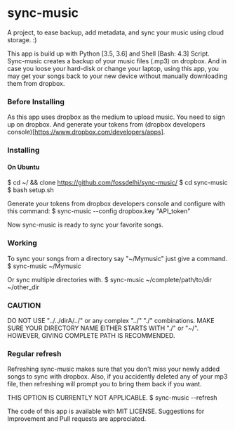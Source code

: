 # sync-music
A project, to ease backup, add metadata, and sync your music using cloud storage. :)

This app is build up with Python [3.5, 3.6] and Shell [Bash: 4.3] Script.
Sync-music creates a backup of your music files (.mp3) on dropbox. And in case you loose your hard-disk or change your laptop, using this app, you may get your songs back to your new device without manually downloading them from dropbox.

### Before Installing
As this app uses dropbox as the medium to upload music. You need to sign up on dropbox. And generate your tokens from (dropbox developers console)[https://www.dropbox.com/developers/apps].

### Installing
#### On Ubuntu
$ cd ~/ && clone https://github.com/fossdelhi/sync-music/
$ cd sync-music
$ bash setup.sh

Generate your tokens from dropbox developers console and configure with this command:
$ sync-music --config dropbox.key "API_token"

Now sync-music is ready to sync your favorite songs.

### Working
To sync your songs from a directory say "~/Mymusic" just give a command.
$ sync-music ~/Mymusic

Or sync multiple directories with.
$ sync-music ~/complete/path/to/dir ~/other_dir

### CAUTION
DO NOT USE "../../dirA/../" or any complex "../" "./" combinations. MAKE SURE YOUR DIRECTORY NAME EITHER STARTS WITH "./" or "~/". HOWEVER, GIVING COMPLETE PATH IS RECOMMENDED.

### Regular refresh
Refreshing sync-music makes sure that you don't miss your newly added songs to sync with dropbox. Also, if you accidently deleted any of your mp3 file, then refreshing will prompt you to bring them back if you want.

THIS OPTION IS CURRENTLY NOT APPLICABLE.
$ sync-music --refresh

The code of this app is available with MIT LICENSE.
Suggestions for Improvement and Pull requests are appreciated.
